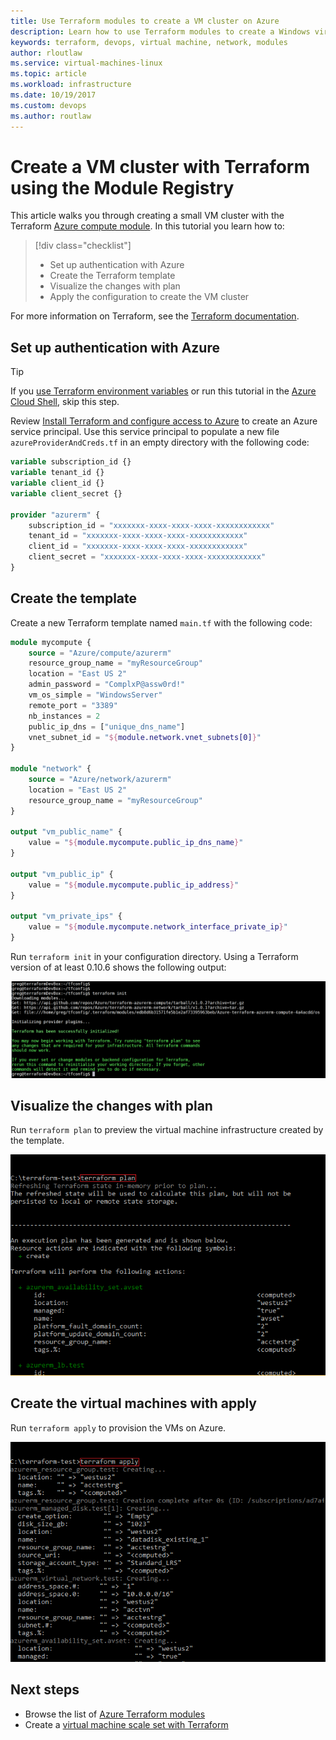 ```yaml
---
title: Use Terraform modules to create a VM cluster on Azure
description: Learn how to use Terraform modules to create a Windows virtual machine cluster in Azure
keywords: terraform, devops, virtual machine, network, modules
author: rloutlaw
ms.service: virtual-machines-linux
ms.topic: article
ms.workload: infrastructure
ms.date: 10/19/2017
ms.custom: devops
ms.author: routlaw
---
```


# Create a VM cluster with Terraform using the Module Registry

This article walks you through creating a small VM cluster with the Terraform [Azure compute module](https://registry.terraform.io/modules/Azure/compute/azurerm/1.0.2). In this tutorial you learn how to: 

> [!div class="checklist"]
> * Set up authentication with Azure
> * Create the Terraform template
> * Visualize the changes with plan
> * Apply the configuration to create the VM cluster

For more information on Terraform, see the [Terraform documentation](https://www.terraform.io/docs/index.html).

## Set up authentication with Azure

> [!TIP]
> If you [use Terraform environment variables](/azure/virtual-machines/linux/terraform-install-configure#set-environment-variables) or run this tutorial in the [Azure Cloud Shell](/azure/cloud-shell/overview), skip this step.

 Review [Install Terraform and configure access to Azure](/azure/virtual-machines/linux/terraform-install-configure) to create an Azure service principal. Use this service principal to populate a new file `azureProviderAndCreds.tf` in an empty directory with the following code:

```tf
variable subscription_id {}
variable tenant_id {}
variable client_id {}
variable client_secret {}

provider "azurerm" {
    subscription_id = "xxxxxxx-xxxx-xxxx-xxxx-xxxxxxxxxxxx"
    tenant_id = "xxxxxxx-xxxx-xxxx-xxxx-xxxxxxxxxxxx"
    client_id = "xxxxxxx-xxxx-xxxx-xxxx-xxxxxxxxxxxx"
    client_secret = "xxxxxxx-xxxx-xxxx-xxxx-xxxxxxxxxxxx"
}
```

## Create the template

Create a new Terraform template named `main.tf` with the following code:

```tf
module mycompute {
    source = "Azure/compute/azurerm"
    resource_group_name = "myResourceGroup"
    location = "East US 2"
    admin_password = "ComplxP@assw0rd!"
    vm_os_simple = "WindowsServer"
    remote_port = "3389"
    nb_instances = 2
    public_ip_dns = ["unique_dns_name"]
    vnet_subnet_id = "${module.network.vnet_subnets[0]}"
}

module "network" {
    source = "Azure/network/azurerm"
    location = "East US 2"
    resource_group_name = "myResourceGroup"
}

output "vm_public_name" {
    value = "${module.mycompute.public_ip_dns_name}"
}

output "vm_public_ip" {
    value = "${module.mycompute.public_ip_address}"
}

output "vm_private_ips" {
    value = "${module.mycompute.network_interface_private_ip}"
}
```

Run `terraform init` in your configuration directory. Using a Terraform version of at least 0.10.6 shows the following output:

![Terraform Init](media/terraformInitWithModules.png)

## Visualize the changes with plan

Run `terraform plan` to preview the virtual machine infrastructure created by the template.

![Terraform Plan](media/terraform-create-vm-cluster-with-infrastructure/terraform-plan.png)


## Create the virtual machines with apply

Run `terraform apply` to provision the VMs on Azure.

![Terraform Apply](media/terraform-create-vm-cluster-with-infrastructure/terraform-apply.png)

## Next steps

- Browse the list of [Azure Terraform modules](https://registry.terraform.io/modules/Azure)
- Create a [virtual machine scale set with Terraform](terraform-create-vm-scaleset-network-disks-hcl.md)